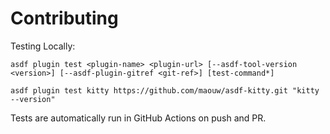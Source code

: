 # Contributing

Testing Locally:

```shell
asdf plugin test <plugin-name> <plugin-url> [--asdf-tool-version <version>] [--asdf-plugin-gitref <git-ref>] [test-command*]

asdf plugin test kitty https://github.com/maouw/asdf-kitty.git "kitty --version"
```

Tests are automatically run in GitHub Actions on push and PR.
